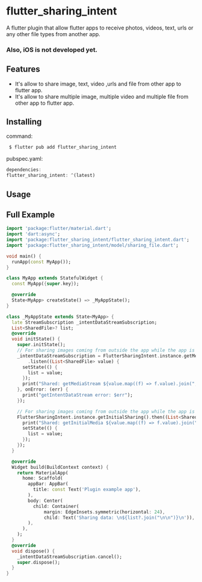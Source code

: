 # flutter_sharing_intent

A flutter plugin that allow flutter apps to receive photos, videos, text, urls or any other file types from another app.

### Also, iOS is not developed yet.

## Features

- It's allow to share image, text, video ,urls and file from other app to flutter app. 
- It's allow to share multiple image, multiple video and multiple file from other app to flutter app.
 
## Installing

command:

```dart
 $ flutter pub add flutter_sharing_intent
```

pubspec.yaml:

```dart
dependencies:
flutter_sharing_intent: ^(latest)
```

## Usage

## Full Example

```dart
import 'package:flutter/material.dart';
import 'dart:async';
import 'package:flutter_sharing_intent/flutter_sharing_intent.dart';
import 'package:flutter_sharing_intent/model/sharing_file.dart';

void main() {
  runApp(const MyApp());
}

class MyApp extends StatefulWidget {
  const MyApp({super.key});

  @override
  State<MyApp> createState() => _MyAppState();
}

class _MyAppState extends State<MyApp> {
  late StreamSubscription _intentDataStreamSubscription;
  List<SharedFile>? list;
  @override
  void initState() {
    super.initState();
    // For sharing images coming from outside the app while the app is in the memory
    _intentDataStreamSubscription = FlutterSharingIntent.instance.getMediaStream()
        .listen((List<SharedFile> value) {
      setState(() {
        list = value;
      });
      print("Shared: getMediaStream ${value.map((f) => f.value).join(",")}");
    }, onError: (err) {
      print("getIntentDataStream error: $err");
    });

    // For sharing images coming from outside the app while the app is closed
    FlutterSharingIntent.instance.getInitialSharing().then((List<SharedFile> value) {
      print("Shared: getInitialMedia ${value.map((f) => f.value).join(",")}");
      setState(() {
        list = value;
      });
    });
  }

  @override
  Widget build(BuildContext context) {
    return MaterialApp(
      home: Scaffold(
        appBar: AppBar(
          title: const Text('Plugin example app'),
        ),
        body: Center(
          child: Container(
              margin: EdgeInsets.symmetric(horizontal: 24),
              child: Text('Sharing data: \n${list?.join("\n\n")}\n')),
        ),
      ),
    );
  }
  @override
  void dispose() {
    _intentDataStreamSubscription.cancel();
    super.dispose();
  }
}
```

